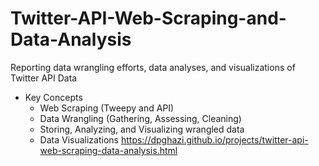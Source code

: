 # Twitter-API-Web-Scraping-and-Data-Analysis
Reporting data wrangling efforts, data analyses, and visualizations of Twitter API Data
- Key Concepts
  - Web Scraping (Tweepy and API)
  - Data Wrangling (Gathering, Assessing, Cleaning) 
  - Storing, Analyzing, and Visualizing wrangled data
  - Data Visualizations
https://dpghazi.github.io/projects/twitter-api-web-scraping-data-analysis.html
